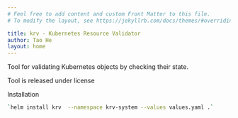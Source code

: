 ```yaml
---
# Feel free to add content and custom Front Matter to this file.
# To modify the layout, see https://jekyllrb.com/docs/themes/#overriding-theme-defaults

title: krv - Kubernetes Resource Validator
author: Tao He
layout: home
---
```


Tool for validating Kubernetes objects by checking their state.

Tool is released under license


Installation

```bash
`helm install krv  --namespace krv-system --values values.yaml .`  
```